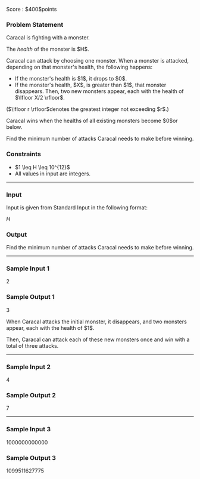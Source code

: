 
<div>

<span>

<span>

<p>
Score : $400$points
</p>

<div>

<section>

### **Problem Statement**

<p>
Caracal is fighting with a monster.
</p>

<p>
The 
<em>
health
</em>
of the monster is $H$.
</p>

<p>
Caracal can attack by choosing one monster. When a monster is attacked, depending on that monster's health, the following happens:
</p>

<ul>

<li>
If the monster's health is $1$, it drops to $0$.
</li>

<li>
If the monster's health, $X$, is greater than $1$, that monster disappears. Then, two new monsters appear, each with the health of $\lfloor X/2 \rfloor$.
</li>

</ul>

<p>
($\lfloor r \rfloor$denotes the greatest integer not exceeding $r$.)
</p>

<p>
Caracal wins when the healths of all existing monsters become $0$or below.
</p>

<p>
Find the minimum number of attacks Caracal needs to make before winning.
</p>

</section>

</div>

<div>

<section>

### **Constraints**

<ul>

<li>
$1 \leq H \leq 10^{12}$
</li>

<li>
All values in input are integers.
</li>

</ul>

</section>

</div>

---

<div>

<div>

<section>

### **Input**

<p>
Input is given from Standard Input in the following format:
</p>

<div>

$H$
</div>

</section>

</div>

<div>

<section>

### **Output**

<p>
Find the minimum number of attacks Caracal needs to make before winning.
</p>

</section>

</div>

</div>

---

<div>

<section>

### **Sample Input 1**

<div>

2

</div>

</section>

</div>

<div>

<section>

### **Sample Output 1**

<div>

3

</div>

<p>
When Caracal attacks the initial monster, it disappears, and two monsters appear, each with the health of $1$.
</p>

<p>
Then, Caracal can attack each of these new monsters once and win with a total of three attacks.
</p>

</section>

</div>

---

<div>

<section>

### **Sample Input 2**

<div>

4

</div>

</section>

</div>

<div>

<section>

### **Sample Output 2**

<div>

7

</div>

</section>

</div>

---

<div>

<section>

### **Sample Input 3**

<div>

1000000000000

</div>

</section>

</div>

<div>

<section>

### **Sample Output 3**

<div>

1099511627775

</div>

</section>

</div>

</span>

</span>

</div>
